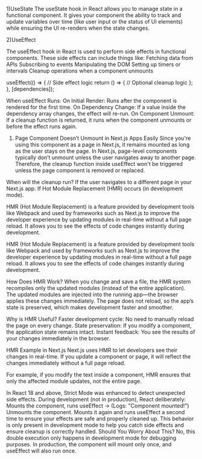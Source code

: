 1)UseState
The useState hook in React allows you to manage state in a functional component. 
It gives your component the ability to track and update variables over time 
(like user input or the status of UI elements) while ensuring the UI re-renders when the state changes.


2)UseEffect

The useEffect hook in React is used to perform side effects in functional components. These side effects can include things like:
Fetching data from APIs
Subscribing to events
Manipulating the DOM
Setting up timers or intervals
Cleanup operations when a component unmounts

useEffect(() => {
  // Side effect logic
  return () => {
    // Optional cleanup logic
  };
}, [dependencies]);

When useEffect Runs:
On Initial Render: Runs after the component is rendered for the first time.
On Dependency Change: If a value inside the dependency array changes, the effect will re-run.
On Component Unmount: If a cleanup function is returned, it runs when the component unmounts or before the effect runs again.


1. Page Component Doesn’t Unmount in Next.js Apps Easily
Since you're using this component as a page in Next.js, it remains mounted as long as the user stays on the page.
In Next.js, page-level components typically don’t unmount unless the user
navigates away to another page. Therefore, the cleanup function inside useEffect won't
be triggered unless the page component is removed or replaced.


When will the cleanup run?
If the user navigates to a different page in your Next.js app.
If Hot Module Replacement (HMR) occurs (in development mode).

HMR (Hot Module Replacement) is a feature provided by development tools like Webpack and used by frameworks such as Next.js to 
improve the developer experience by updating modules in real-time without a full page reload. It allows you to see the effects 
of code changes instantly during development.


HMR (Hot Module Replacement) is a feature provided by development tools like Webpack and used by frameworks such as Next.js to improve the developer experience by updating modules in real-time without a full page reload. It allows you to see the effects of code changes instantly during development.

How Does HMR Work?
When you change and save a file, the HMR system recompiles only the updated modules (instead of the entire application).
The updated modules are injected into the running app—the browser applies these changes immediately.
The page does not reload, so the app’s state is preserved, which makes development faster and smoother.

Why is HMR Useful?
Faster development cycle: No need to manually reload the page on every change.
State preservation: If you modify a component, the application state remains intact.
Instant feedback: You see the results of your changes immediately in the browser.

HMR Example in Next.js
Next.js uses HMR to let developers see their changes in real-time. If you update a component or page, it will reflect the changes immediately without a full page reload.

For example, if you modify the text inside a component, HMR ensures that only the affected module updates, not the entire page.

In React 18 and above, Strict Mode was enhanced to detect unexpected side effects. During development (not in production), React deliberately:
Mounts the component, runs useEffect → (Logs: "Component mounted!")
Unmounts the component.
Mounts it again and runs useEffect a second time to ensure your effects are safe and properly cleaned up.
This behavior is only present in development mode to help you catch side effects and ensure cleanup is correctly handled.
Should You Worry About This?
No, this double execution only happens in development mode for debugging purposes. In production, the component will mount only once, and useEffect will also run once.

